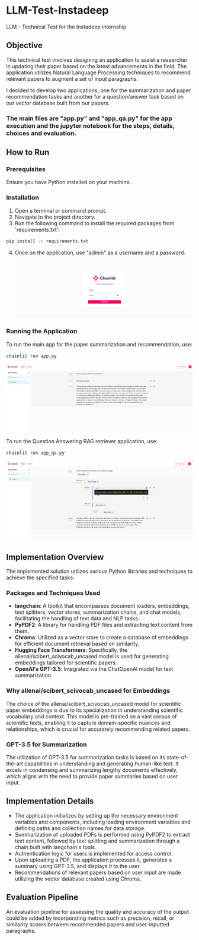 # LLM-Test-Instadeep
LLM - Technical Test for the Instadeep internship

## Objective
This technical test involves designing an application to assist a researcher in updating their paper based on the latest advancements in the field. The application utilizes Natural Language Processing techniques to recommend relevant papers to augment a set of input paragraphs.

I decided to develop two applications, one for the summarization and paper recommendation tasks and another for a question/answer task based on our vector database built from our papers.

### The main files are "app.py" and "app_qa.py" for the app execution and the jupyter notebook for the steps, details, choices and evaluation. 

## How to Run

### Prerequisites
Ensure you have Python installed on your machine.

### Installation
1. Open a terminal or command prompt.
2. Navigate to the project directory.
3. Run the following command to install the required packages from 'requirements.txt':
```bash
pip install -r requirements.txt
```
4. Once on the application, use "admin" as a username and a password.  
![Auth](./report/auth.png)


### Running the Application
To run the main app for the paper summarization and recommendation, use:
```bash
chainlit run app.py
```

![Summ](./report/summ.png)

To run the Question Answering RAG retriever application, use:
```bash
chainlit run app_qa.py
```
![QA APP](./report/qa.png)

## Implementation Overview
The implemented solution utilizes various Python libraries and techniques to achieve the specified tasks:

### Packages and Techniques Used
* **langchain**: A toolkit that encompasses document loaders, embeddings, text splitters, vector stores, summarization chains, and chat models, facilitating the handling of text data and NLP tasks.<br>
* **PyPDF2**: A library for handling PDF files and extracting text content from them.<br>
* **Chroma**: Utilized as a vector store to create a database of embeddings for efficient document retrieval based on similarity.<br>
* **Hugging Face Transformers**: Specifically, the allenai/scibert_scivocab_uncased model is used for generating embeddings tailored for scientific papers.<br>
* **OpenAI's GPT-3.5**: Integrated via the ChatOpenAI model for text summarization.

### Why allenai/scibert_scivocab_uncased for Embeddings
The choice of the allenai/scibert_scivocab_uncased model for scientific paper embeddings is due to its specialization in understanding scientific vocabulary and context. This model is pre-trained on a vast corpus of scientific texts, enabling it to capture domain-specific nuances and relationships, which is crucial for accurately recommending related papers.

### GPT-3.5 for Summarization
The utilization of GPT-3.5 for summarization tasks is based on its state-of-the-art capabilities in understanding and generating human-like text. It excels in condensing and summarizing lengthy documents effectively, which aligns with the need to provide paper summaries based on user input.

## Implementation Details
* The application initializes by setting up the necessary environment variables and components, including loading environment variables and defining paths and collection names for data storage.<br>
* Summarization of uploaded PDFs is performed using PyPDF2 to extract text content, followed by text splitting and summarization through a chain built with langchain's tools.<br>
* Authentication logic for users is implemented for access control.<br>
* Upon uploading a PDF, the application processes it, generates a summary using GPT-3.5, and displays it to the user.<br>
* Recommendations of relevant papers based on user input are made utilizing the vector database created using Chroma.<br>

## Evaluation Pipeline
An evaluation pipeline for assessing the quality and accuracy of the output could be added by incorporating metrics such as precision, recall, or similarity scores between recommended papers and user-inputted paragraphs.
